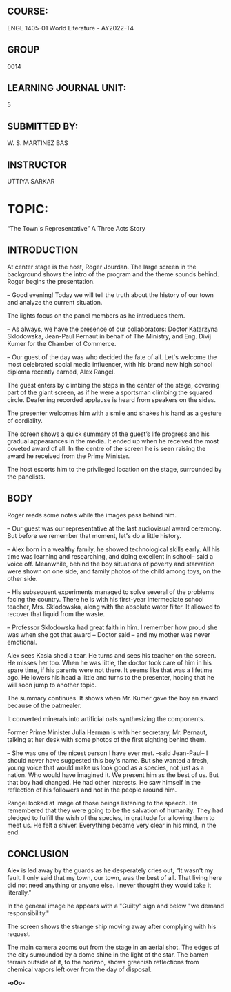 ## COURSE:
ENGL 1405-01 World Literature - AY2022-T4
## GROUP
0014
## LEARNING JOURNAL UNIT:
5
## SUBMITTED BY:
W. S. MARTINEZ BAS
## INSTRUCTOR
UTTIYA SARKAR
# TOPIC:
“The Town's Representative” A Three Acts Story

## INTRODUCTION

At center stage is the host, Roger Jourdan. The large screen in the background shows the intro of the program and the theme sounds behind.
Roger begins the presentation.

– Good evening! Today we will tell the truth about the history of our town and analyze the current situation.

The lights focus on the panel members as he introduces them.

– As always, we have the presence of our collaborators: Doctor Katarzyna Sklodowska, Jean-Paul Pernaut in behalf of The Ministry, and Eng. Divij Kumer for the Chamber of Commerce.

– Our guest of the day was who decided the fate of all. Let's welcome the most celebrated social media influencer, with his brand new high school diploma recently earned, Alex Rangel.

The guest enters by climbing the steps in the center of the stage, covering part of the giant screen, as if he were a sportsman climbing the squared circle. Deafening recorded applause is heard from speakers on the sides.

The presenter welcomes him with a smile and shakes his hand as a gesture of cordiality.

The screen shows a quick summary of the guest’s life progress and his gradual appearances in the media. It ended up when he received the most coveted award of all. In the centre of the screen he is seen raising the award he received from the Prime Minister.

The host escorts him to the privileged location on the stage, surrounded by the panelists.

## BODY

Roger reads some notes while the images pass behind him.

– Our guest was our representative at the last audiovisual award ceremony. But before we remember that moment, let's do a little history.

– Alex born in a wealthy family, he showed technological skills early. All his time was learning and researching, and doing excellent in school– said a voice off. Meanwhile, behind the boy situations of
poverty and starvation were shown on one side, and family photos of the child among toys, on the other side.

– His subsequent experiments managed to solve several of the problems facing the country. There he is with his first-year intermediate school teacher, Mrs. Sklodowska, along with the absolute water filter. It allowed to recover that liquid from the waste.

– Professor Sklodowska had great faith in him. I remember how proud she was when she got that award – Doctor said – and my mother was never emotional.

Alex sees Kasia shed a tear. He turns and sees his teacher on the screen. He misses her too. When he was little, the doctor took care of him in his spare time, if his parents were not there. It seems like that was a lifetime ago. He lowers his head a little and turns to the presenter, hoping that he will soon jump to another topic.

The summary continues. It shows when Mr. Kumer gave the boy an award because of the oatmealer.

It converted minerals into artificial oats synthesizing the components.

Former Prime Minister Julia Herman is with her secretary, Mr. Pernaut, talking at her desk with some photos of the first sighting behind them.

– She was one of the nicest person I have ever met. –said Jean-Paul– I should never have suggested this boy's name. But she wanted a fresh, young voice that would make us look good as a species, not just as a nation. Who would have imagined it. We present him as the best of us. But that boy had changed. He had other interests. He saw himself in the reflection of his followers and not in the people around him.

Rangel looked at image of those beings listening to the speech. He remembered that they were going to be the salvation of humanity. They had pledged to fulfill the wish of the species, in gratitude for allowing them to meet us. He felt a shiver. Everything became very clear in his mind, in the end.


## CONCLUSION

Alex is led away by the guards as he desperately cries out, “It wasn't my fault. I only said that my town, our town, was the best of all. That living here did not need anything or anyone else. I never thought
they would take it literally."

In the general image he appears with a "Guilty" sign and below "we demand responsibility."

The screen shows the strange ship moving away after complying with his request.

The main camera zooms out from the stage in an aerial shot. The edges of the city surrounded by a dome shine in the light of the star. The barren terrain outside of it, to the horizon, shows greenish
reflections from chemical vapors left over from the day of disposal.

**-oOo-**
